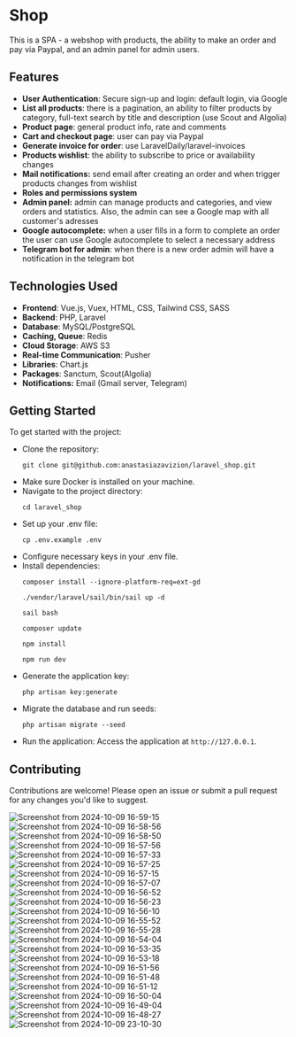 <h1>Shop</h1>

<p>This is a SPA - a webshop with products, the ability to make an order and pay via Paypal, and an admin panel for admin users.</p>

<h2>Features</h2>
<ul>
    <li><strong>User Authentication</strong>: Secure sign-up and login: default login, via Google</li>
    <li><strong>List all products</strong>: there is a pagination, an ability to filter products by category, full-text search by title and description (use Scout and Algolia)</li>
    <li><strong>Product page</strong>: general product info, rate and comments</li>
    <li><strong>Cart and checkout page</strong>: user can pay via Paypal</li>
    <li><strong>Generate invoice for order</strong>: use LaravelDaily/laravel-invoices</li>
    <li><strong>Products wishlist</strong>: the ability to subscribe to price or availability changes</li>
    <li><strong>Mail notifications:</strong> send email after creating an order and when trigger products changes from wishlist</li>
    <li><strong>Roles and permissions system</strong></li>
    <li><strong>Admin panel:</strong> admin can manage products and categories, and view orders and statistics. Also, the admin can see a Google map with all customer's adresses</li>
    <li><strong>Google autocomplete:</strong> when a user fills in a form to complete an order the user can use Google autocomplete to select a necessary address</li>
    <li><strong>Telegram bot for admin</strong>: when there is a new order admin will have a notification in the telegram bot</li>
</ul>

<h2>Technologies Used</h2>
<ul>
    <li><strong>Frontend</strong>: Vue.js, Vuex, HTML, CSS, Tailwind CSS, SASS</li>
    <li><strong>Backend</strong>: PHP, Laravel</li>
    <li><strong>Database</strong>: MySQL/PostgreSQL</li>
    <li><strong>Caching, Queue</strong>: Redis</li>
    <li><strong>Cloud Storage</strong>: AWS S3</li>
    <li><strong>Real-time Communication</strong>: Pusher</li>
    <li><strong>Libraries</strong>: Chart.js</li>
    <li><strong>Packages</strong>: Sanctum, Scout(Algolia)</li>
    <li><strong>Notifications:</strong> Email (Gmail server, Telegram)</li>
</ul>

<h2>Getting Started</h2>
<p>To get started with the project:</p>
<ul>
    <li>Clone the repository:
        <pre><code>git clone git@github.com:anastasiazavizion/laravel_shop.git</code></pre>
    </li>
    <li>Make sure Docker is installed on your machine.</li>
    <li>Navigate to the project directory:
        <pre><code>cd laravel_shop </code></pre>
    </li>
    <li>Set up your .env file:
        <pre><code>cp .env.example .env</code></pre>
    </li>
    <li>Configure necessary keys in your .env file.</li>
    <li>Install dependencies:
        <pre><code>composer install --ignore-platform-req=ext-gd</code></pre>
        <pre><code>./vendor/laravel/sail/bin/sail up -d</code></pre>
        <pre><code>sail bash</code></pre>
        <pre><code>composer update</code></pre>
        <pre><code>npm install</code></pre>
        <pre><code>npm run dev</code></pre>
    </li>
    <li>Generate the application key:
        <pre><code>php artisan key:generate</code></pre>
    </li>
    <li>Migrate the database and run seeds:
        <pre><code>php artisan migrate --seed</code></pre>
    </li>
    <li>Run the application:
        Access the application at <code>http://127.0.0.1</code>.</li>
</ul>

<h2>Contributing</h2>
<p>Contributions are welcome! Please open an issue or submit a pull request for any changes you'd like to suggest.</p>

![Screenshot from 2024-10-09 16-59-15](https://github.com/user-attachments/assets/aa9bb7eb-c568-45fb-a2ce-eccfb0b22f6e)
![Screenshot from 2024-10-09 16-58-56](https://github.com/user-attachments/assets/18e2559a-3f17-4998-bc05-d4abf96d8b17)
![Screenshot from 2024-10-09 16-58-50](https://github.com/user-attachments/assets/e1292bc8-ad79-415a-952a-f449bb2fe1d8)
![Screenshot from 2024-10-09 16-57-56](https://github.com/user-attachments/assets/024e0d37-6f76-4952-a737-46405bda5bbb)
![Screenshot from 2024-10-09 16-57-33](https://github.com/user-attachments/assets/cd6777af-eeba-4192-b695-7af19c5b873b)
![Screenshot from 2024-10-09 16-57-25](https://github.com/user-attachments/assets/bdf9a818-8d91-439b-a08c-5d14aee6299a)
![Screenshot from 2024-10-09 16-57-15](https://github.com/user-attachments/assets/e8dc1d7b-2919-478a-9d72-3916e2d72e15)
![Screenshot from 2024-10-09 16-57-07](https://github.com/user-attachments/assets/a6015dc6-0054-4460-835f-b3ecdd950eb9)
![Screenshot from 2024-10-09 16-56-52](https://github.com/user-attachments/assets/b949dfe3-fcff-4190-bd4f-d459d4c35324)
![Screenshot from 2024-10-09 16-56-23](https://github.com/user-attachments/assets/08c381a4-4aa4-47bc-86d1-413456dd0002)
![Screenshot from 2024-10-09 16-56-10](https://github.com/user-attachments/assets/034b03db-bcc9-4356-a689-c34dc599315e)
![Screenshot from 2024-10-09 16-55-52](https://github.com/user-attachments/assets/d42ec8c5-16eb-4889-96e6-d23ce2c670e3)
![Screenshot from 2024-10-09 16-55-28](https://github.com/user-attachments/assets/a11eaeae-2200-4aff-86ae-2c03aa2cef1f)
![Screenshot from 2024-10-09 16-54-04](https://github.com/user-attachments/assets/14243e69-05df-409b-82a6-df255cb46785)
![Screenshot from 2024-10-09 16-53-35](https://github.com/user-attachments/assets/7a345b0e-516a-438a-96e5-e1bdaf7d2f35)
![Screenshot from 2024-10-09 16-53-18](https://github.com/user-attachments/assets/9ba88b18-7188-4936-b4c6-23e4ac04146f)
![Screenshot from 2024-10-09 16-51-56](https://github.com/user-attachments/assets/b477360f-ad1b-4e36-a2e4-209fe168c152)
![Screenshot from 2024-10-09 16-51-48](https://github.com/user-attachments/assets/f2cd9805-4f85-478c-93a6-3af75e41a45d)
![Screenshot from 2024-10-09 16-51-12](https://github.com/user-attachments/assets/7e5986af-72b1-49f4-a956-2ae2fd9fdc5b)
![Screenshot from 2024-10-09 16-50-04](https://github.com/user-attachments/assets/0e6a2de2-36ac-4ae3-9e44-df98e19562a9)
![Screenshot from 2024-10-09 16-49-04](https://github.com/user-attachments/assets/52e3b994-c79f-41c5-b7f5-49a51e4a1ddb)
![Screenshot from 2024-10-09 16-48-27](https://github.com/user-attachments/assets/462abc59-0d49-4eaf-af40-a55fd8c28344)
![Screenshot from 2024-10-09 23-10-30](https://github.com/user-attachments/assets/ef28aa3b-b572-4085-b00b-d402d367a167)



